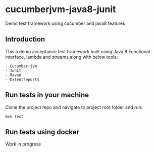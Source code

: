 # cucumberjvm-java8-junit
Demo test framework using cucumber and java8 features

## Introduction
This a demo acceptance test framework built using Java 8 Functional interface, lambda and streams along with below tools:

```
- Cucumber-jvm
- Junit
- Maven
- Extentreports
```


## Run tests in your machine
Clone the project repo and navigate to project root folder and run:
```
mvn test
```

## Run tests using docker
Work in progress

